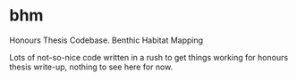 # bhm
Honours Thesis Codebase. Benthic Habitat Mapping

Lots of not-so-nice code written in a rush to get things working for honours thesis write-up, nothing to see here for now.
